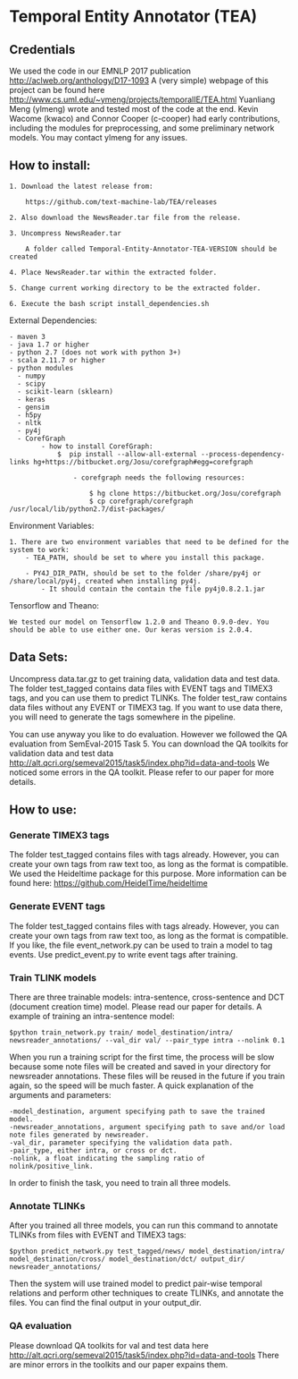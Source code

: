 # Temporal Entity Annotator (TEA)
## Credentials
We used the code in our EMNLP 2017 publication http://aclweb.org/anthology/D17-1093
A (very simple) webpage of this project can be found here http://www.cs.uml.edu/~ymeng/projects/temporalIE/TEA.html
Yuanliang Meng (ylmeng) wrote and tested most of the code at the end. Kevin Wacome (kwaco) and Connor Cooper (c-cooper) had early contributions, including the modules for preprocessing, and some preliminary network models. You may contact ylmeng for any issues.


## How to install:

    1. Download the latest release from:

        https://github.com/text-machine-lab/TEA/releases

    2. Also download the NewsReader.tar file from the release.

    3. Uncompress NewsReader.tar

        A folder called Temporal-Entity-Annotator-TEA-VERSION should be created

    4. Place NewsReader.tar within the extracted folder.

    5. Change current working directory to be the extracted folder.

    6. Execute the bash script install_dependencies.sh

External Dependencies:

    - maven 3
    - java 1.7 or higher
    - python 2.7 (does not work with python 3+)
    - scala 2.11.7 or higher
    - python modules
      - numpy
      - scipy
      - scikit-learn (sklearn)
      - keras
      - gensim
      - h5py
      - nltk
      - py4j
      - CorefGraph
            - how to install CorefGraph:
                $  pip install --allow-all-external --process-dependency-links hg+https://bitbucket.org/Josu/corefgraph#egg=corefgraph

                    - corefgraph needs the following resources:

                        $ hg clone https://bitbucket.org/Josu/corefgraph
                        $ cp corefgraph/corefgraph /usr/local/lib/python2.7/dist-packages/

Environment Variables:

    1. There are two environment variables that need to be defined for the system to work:
        - TEA_PATH, should be set to where you install this package.

        - PY4J_DIR_PATH, should be set to the folder /share/py4j or /share/local/py4j, created when installing py4j.
            - It should contain the contain the file py4j0.8.2.1.jar

Tensorflow and Theano:
    
    We tested our model on Tensorflow 1.2.0 and Theano 0.9.0-dev. You should be able to use either one. Our keras version is 2.0.4.

## Data Sets:

Uncompress data.tar.gz to get training data, validation data and test data. The folder test_tagged contains data files with EVENT tags and TIMEX3 tags, and you can use them to predict TLINKs. The folder test_raw contains data files without any EVENT or TIMEX3 tag. If you want to use data there, you will need to generate the tags somewhere in the pipeline.

You can use anyway you like to do evaluation. However we followed the QA evaluation from SemEval-2015 Task 5. You can download the QA toolkits for validation data and test data http://alt.qcri.org/semeval2015/task5/index.php?id=data-and-tools
We noticed some errors in the QA toolkit. Please refer to our paper for more details.

## How to use:
### Generate TIMEX3 tags
    
The folder test_tagged contains files with tags already. However, you can create your own tags from raw text too, as long as the format is compatible. We used the Heideltime package for this purpose. More information can be found here: https://github.com/HeidelTime/heideltime

### Generate EVENT tags
    
The folder test_tagged contains files with tags already. However, you can create your own tags from raw text too, as long as the format is compatible. If you like, the file event_network.py can be used to train a model to tag events. Use predict_event.py to write event tags after training.

### Train TLINK models

There are three trainable models: intra-sentence, cross-sentence and DCT (document creation time) model. Please read our paper for details. A example of training an intra-sentence model:

    $python train_network.py train/ model_destination/intra/ newsreader_annotations/ --val_dir val/ --pair_type intra --nolink 0.1
    
When you run a training script for the first time, the process will be slow because some note files will be created and saved in your directory for newsreader annotations. These files will be reused in the future if you train again, so the speed will be much faster. A quick explanation of the arguments and parameters:
    
    -model_destination, argument specifying path to save the trained model.
    -newsreader_annotations, argument specifying path to save and/or load note files generated by newsreader.
    -val_dir, parameter specifying the validation data path.
    -pair_type, either intra, or cross or dct.
    -nolink, a float indicating the sampling ratio of nolink/positive_link.

In order to finish the task, you need to train all three models.

### Annotate TLINKs

After you trained all three models, you can run this command to annotate TLINKs from files with EVENT and TIMEX3 tags:

    $python predict_network.py test_tagged/news/ model_destination/intra/ model_destination/cross/ model_destination/dct/ output_dir/ newsreader_annotations/

Then the system will use trained model to predict pair-wise temporal relations and perform other techniques to create TLINKs, and annotate the files. You can find the final output in your output_dir.

### QA evaluation

Please download QA toolkits for val and test data here http://alt.qcri.org/semeval2015/task5/index.php?id=data-and-tools
There are minor errors in the toolkits and our paper expains them.


